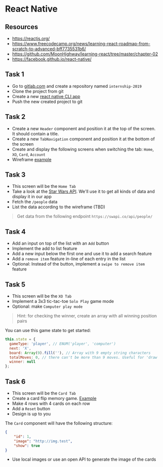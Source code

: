 # React Native

## Resources
- https://reactjs.org/
- https://www.freecodecamp.org/news/learning-react-roadmap-from-scratch-to-advanced-bff7735531b6/
- https://github.com/MoonHighway/learning-react/tree/master/chapter-02
- https://facebook.github.io/react-native/

## Task 1
- Go to [gitlab.com](https://gitlab.com/) and create a repository named `internship-2019`
- Clone the project from git
- Create a new [react native CLI app](https://facebook.github.io/react-native/docs/getting-started)
- Push the new created project to git

## Task 2
- Create a new `Header` component and position it at the top of the screen. It should contain a title.
- Create a new `TabNavigation` component and position it at the bottom of the screen
- Create and display the following screens when switching the tab: `Home`, `XO`, `Card`, `Account`
- Wireframe [example](https://www.dropbox.com/s/x4w1resi5suhahp/iPhone%20X%20-%20Example.png?dl=0)

## Task 3
- This screen will be the `Home Tab`
- Take a look at the [Star Wars API](https://swapi.co/). We'll use it to get all kinds of data and display it in our app
- Fetch the `/people` data
- List the data according to the wireframe (TBD)

> Get data from the following endpoint `https://swapi.co/api/people/`

## Task 4
- Add an input on top of the list with an `Add` button
- Implement the add to list feature
- Add a new input below the first one and use it to add a search feature
- Add a `remove item` feature in-line of each entry in the list
- Optional: Instead of the button, implement a `swipe to remove item` feature 

## Task 5
- This screen will be the `XO Tab`
- Implement a 3x3 tic-tac-toe `Solo Play` game mode
- Optional: make `Computer play mode`

> Hint: for checking the winner, create an array with all winning position pairs

You can use this game state to get started:
```js
this.state = {
  gameType: 'player', // ENUM('player', 'computer')
  next: 'X',
  board: Array(9).fill(''), // Array with 9 empty string characters
  totalMoves: 0, // there can't be more than 9 moves. Useful for 'draw' result
  winner: null
};
```

## Task 6
- This screen will be the `Card Tab`
- Create a card flip memory game. [Example](https://www.webgamesonline.com/memory/)
- Make 4 rows with 4 cards on each row
- Add a `Reset` button
- Design is up to you

The `Card` component will have the following structure:
```json
{
    "id": 1,
    "image": "http://img.test",
    "show": true
}
```

- Use local images or use an open API to generate the image of the cards
